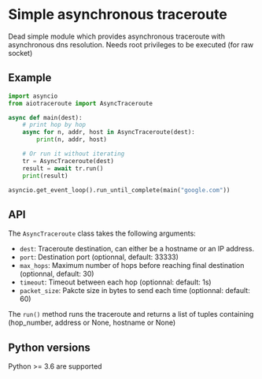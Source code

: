 # Simple asynchronous traceroute

Dead simple module which provides asynchronous traceroute with asynchronous dns resolution.
Needs root privileges to be executed (for raw socket)
## Example

```python
import asyncio
from aiotraceroute import AsyncTraceroute

async def main(dest):
	# print hop by hop
	async for n, addr, host in AsyncTraceroute(dest):
		print(n, addr, host)

	# Or run it without iterating
	tr = AsyncTraceroute(dest)
	result = await tr.run()
	print(result)

asyncio.get_event_loop().run_until_complete(main("google.com"))
```
## API
The `AsyncTraceroute` class takes the following arguments:
  * `dest`: Traceroute destination, can either be a hostname or an IP address.
  * `port`: Destination port (optionnal, default: 33333)
  * `max_hops`: Maximum number of hops before reaching final destination (optionnal, default: 30)
  * `timeout`: Timeout between each hop (optionnal: default: 1s)
  * `packet_size`: Pakcte size in bytes to send each time (optionnal: default: 60)

The `run()` method runs the traceroute and returns a list of tuples containing (hop_number, address or None, hostname or None)
## Python versions
Python >= 3.6 are supported
